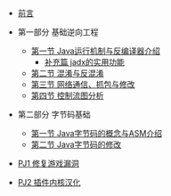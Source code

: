 <!-- Docsify/_sidebar.md -->
- [前言](/) 
- 第一部分 基础逆向工程
  - [第一节 Java运行机制与反编译器介绍](/part1/chapter1/L1)
    - [补充篇 jadx的实用功能](/part1/chapter1/EX1)
  - [第二节 混淆与反混淆](/part1/chapter2/L2)
  - [第三节 网络通信、抓包与修改](/part1/chapter3/L3)
  - [第四节 控制流图分析](/part1/chapter4/L4)
- 第二部分 字节码基础
  - [第一节 Java字节码的概念与ASM介绍](/part2/chapter1/L1)
  - [第二节 Java字节码的修改](/part2/chapter2/L2)
  
- [PJ1 修复游戏漏洞](pj1/PJ1)
- [PJ2 插件内核汉化](pj2/PJ2)